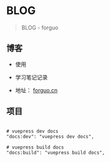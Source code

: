 # BLOG

> BLOG - forguo

## 博客

- 使用

- 学习笔记记录

- 地址： [forguo.cn](https://forguo.cn)

## 项目

```shell script

# vuepress dev docs
"docs:dev": "vuepress dev docs",

# vuepress build docs
"docs:build": "vuepress build docs",

```
